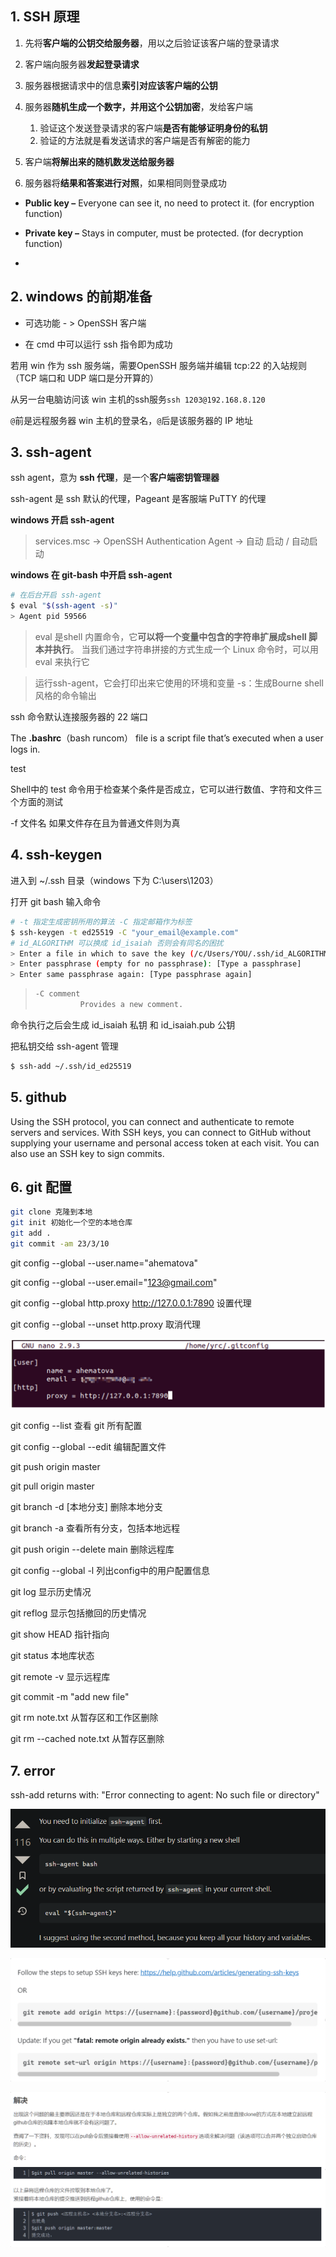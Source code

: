 ## 1. SSH 原理

1. 先将**客户端的公钥交给服务器**，用以之后验证该客户端的登录请求

2. 客户端向服务器**发起登录请求**

3. 服务器根据请求中的信息**索引对应该客户端的公钥**
4. 服务器**随机生成一个数字，并用这个公钥加密**，发给客户端
   1. 验证这个发送登录请求的客户端**是否有能够证明身份的私钥**
   2. 验证的方法就是看发送请求的客户端是否有解密的能力
5. 客户端**将解出来的随机数发送给服务器**
6. 服务器将**结果和答案进行对照**，如果相同则登录成功

+ **Public key –** Everyone can see it, no need to protect it. (for encryption function)

+ **Private key –** Stays in computer, must be protected. (for decryption function)
+ 

## 2. windows 的前期准备

+ 可选功能 - > OpenSSH 客户端

+ 在 cmd 中可以运行 ssh 指令即为成功

若用 win 作为 ssh 服务端，需要OpenSSH 服务端并编辑 tcp:22 的入站规则（TCP 端口和 UDP 端口是分开算的）

从另一台电脑访问该 win 主机的ssh服务`ssh 1203@192.168.8.120`

`@`前是远程服务器 win 主机的登录名，`@`后是该服务器的 IP 地址



## 3. ssh-agent

ssh agent，意为 **ssh 代理**，是一个**客户端密钥管理器**

ssh-agent 是 ssh 默认的代理，Pageant 是客服端 PuTTY 的代理

**windows 开启 ssh-agent**

>  services.msc -> OpenSSH Authentication Agent -> 自动 启动 / 自动启动

**windows 在 git-bash 中开启 ssh-agent**

```bash
# 在后台开启 ssh-agent
$ eval "$(ssh-agent -s)"
> Agent pid 59566
```

> eval 是shell 内置命令，它**可以将一个变量中包含的字符串扩展成shell 脚本并执行**。 当我们通过字符串拼接的方式生成一个 Linux 命令时，可以用eval 来执行它

> 运行ssh-agent，它会打印出来它使用的环境和变量 -s：生成Bourne shell 风格的命令输出



ssh 命令默认连接服务器的 22 端口

The **.bashrc**（bash runcom） file is a script file that’s executed when a user logs in.



test

Shell中的 test 命令用于检查某个条件是否成立，它可以进行数值、字符和文件三个方面的测试

-f 文件名	如果文件存在且为普通文件则为真



## 4. ssh-keygen

进入到 ~/.ssh 目录（windows 下为 C:\users\1203）

打开 git bash 输入命令

```bash
# -t 指定生成密钥所用的算法 -C 指定邮箱作为标签
$ ssh-keygen -t ed25519 -C "your_email@example.com"
# id_ALGORITHM 可以换成 id_isaiah 否则会有同名的困扰
> Enter a file in which to save the key (/c/Users/YOU/.ssh/id_ALGORITHM):[Press enter]
> Enter passphrase (empty for no passphrase): [Type a passphrase]
> Enter same passphrase again: [Type passphrase again]
```

> ```txt
> -C comment
> 			Provides a new comment.
> ```

命令执行之后会生成 id_isaiah 私钥 和 id_isaiah.pub 公钥

把私钥交给 ssh-agent 管理

```bash
$ ssh-add ~/.ssh/id_ed25519
```



## 5. github

Using the SSH protocol, you can connect and authenticate to remote servers and services. With SSH keys, you can connect to GitHub without supplying your username and personal access token at each visit. You can also use an SSH key to sign commits.



## 6. git 配置

```bash
git clone 克隆到本地
git init 初始化一个空的本地仓库
git add .
git commit -am 23/3/10
```
git config --global --user.name="ahematova"

git config --global --user.email="123@gmail.com"

git config --global http.proxy http://127.0.0.1:7890	设置代理

git config --global --unset http.proxy	取消代理

![image-20230310001426844](git&ssh.assets/image-20230310001426844.png)



git config --list 	查看 git 所有配置

git config --global --edit	编辑配置文件




git push origin master

git pull origin master

git branch -d [本地分支] 删除本地分支

git branch -a 查看所有分支，包括本地远程

git push origin --delete main 删除远程库

git config --global -l 列出config中的用户配置信息

git log 显示历史情况

git reflog 显示包括撤回的历史情况

git show HEAD 指针指向

git status 本地库状态

git remote -v 显示远程库

git commit -m "add new file"

git rm note.txt 从暂存区和工作区删除

git rm --cached note.txt 从暂存区删除



## 7. error

ssh-add returns with: "Error connecting to agent: No such file or directory"

![image-20230309231407853](git&ssh.assets/image-20230309231407853.png)



![image-20230310001831596](git&ssh.assets/image-20230310001831596.png)

![image-20230310001857030](git&ssh.assets/image-20230310001857030.png)

